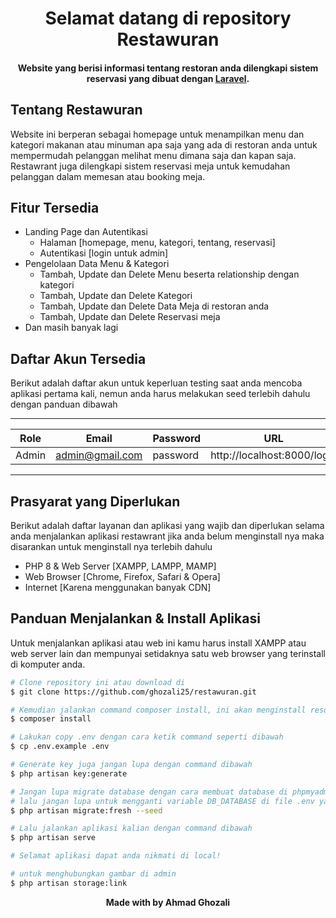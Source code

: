 <h1 align="center">Selamat datang di repository Restawuran</h1>

<p></p>

<h4 align="center">Website yang berisi informasi tentang restoran anda dilengkapi sistem reservasi  yang dibuat dengan <a href="https://laravel.com/" target="_blank">Laravel</a>.
</h4>

<h2 id="tentang">Tentang Restawuran</h2>

Website ini berperan sebagai homepage untuk menampilkan menu dan kategori makanan atau minuman apa saja yang ada di restoran anda untuk mempermudah pelanggan melihat menu dimana saja dan kapan saja. Restawrant juga dilengkapi sistem reservasi meja untuk kemudahan pelanggan dalam memesan atau booking meja.

<p></p>

<h2 id="fitur">Fitur Tersedia</h2>

-   Landing Page dan Autentikasi
    -   Halaman [homepage, menu, kategori, tentang, reservasi]
    -   Autentikasi [login untuk admin]
-   Pengelolaan Data Menu & Kategori
    -   Tambah, Update dan Delete Menu beserta relationship dengan kategori
    -   Tambah, Update dan Delete Kategori
    -   Tambah, Update dan Delete Data Meja di restoran anda
    -   Tambah, Update dan Delete Reservasi meja
- Dan masih banyak lagi
<p></p>

<h2 id="akun">Daftar Akun Tersedia</h2>

Berikut adalah daftar akun untuk keperluan testing saat anda mencoba aplikasi pertama kali, nemun anda harus melakukan seed terlebih dahulu dengan panduan dibawah

------------------------------------------------------------------------------
|   Role    |       Email       |   Password  |             URL              |
| --------- | ----------------- | ----------- | ---------------------------- |
|   Admin   |  admin@gmail.com  |   password  | http://localhost:8000/login  |
------------------------------------------------------------------------------

<p></p>

<h2 id="syarat">Prasyarat yang Diperlukan</h2>

Berikut adalah daftar layanan dan aplikasi yang wajib dan diperlukan selama anda menjalankan aplikasi restawrant jika anda belum menginstall nya maka disarankan untuk menginstall nya terlebih dahulu

-   PHP 8 & Web Server [XAMPP, LAMPP, MAMP]
-   Web Browser [Chrome, Firefox, Safari & Opera]
-   Internet [Karena menggunakan banyak CDN]

<p></p>

<h2 id="download">Panduan Menjalankan & Install Aplikasi</h2>

Untuk menjalankan aplikasi atau web ini kamu harus install XAMPP atau web server lain dan mempunyai setidaknya satu web browser yang terinstall di komputer anda.

```bash
# Clone repository ini atau download di
$ git clone https://github.com/ghozali25/restawuran.git

# Kemudian jalankan command composer install, ini akan menginstall resources yang laravel butuhkan
$ composer install

# Lakukan copy .env dengan cara ketik command seperti dibawah
$ cp .env.example .env

# Generate key juga jangan lupa dengan command dibawah
$ php artisan key:generate

# Jangan lupa migrate database dengan cara membuat database di phpmyadmin atau aplikasi lainnya yang kalian pakai,
# lalu jangan lupa untuk mengganti variable DB_DATABASE di file .env yang di folder project
$ php artisan migrate:fresh --seed

# Lalu jalankan aplikasi kalian dengan command dibawah
$ php artisan serve

# Selamat aplikasi dapat anda nikmati di local!

# untuk menghubungkan gambar di admin
$ php artisan storage:link 
```

<p></p>


**<p align="center">Made with by Ahmad Ghozali</p>**
